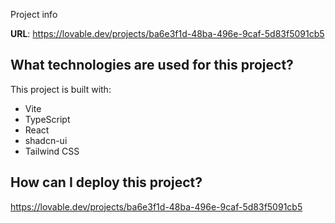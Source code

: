 Project info

**URL**: https://lovable.dev/projects/ba6e3f1d-48ba-496e-9caf-5d83f5091cb5


## What technologies are used for this project?

This project is built with:

- Vite
- TypeScript
- React
- shadcn-ui
- Tailwind CSS

## How can I deploy this project?
https://lovable.dev/projects/ba6e3f1d-48ba-496e-9caf-5d83f5091cb5


